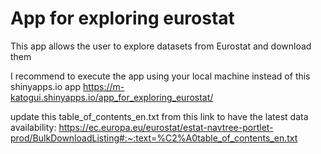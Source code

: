 # App for exploring eurostat
This app allows the user to explore datasets from Eurostat and download them

I recommend to execute the app using your local machine instead of this shinyapps.io app
https://m-katogui.shinyapps.io/app_for_exploring_eurostat/

update this table_of_contents_en.txt from this link to have the latest data availability:
https://ec.europa.eu/eurostat/estat-navtree-portlet-prod/BulkDownloadListing#:~:text=%C2%A0table_of_contents_en.txt
